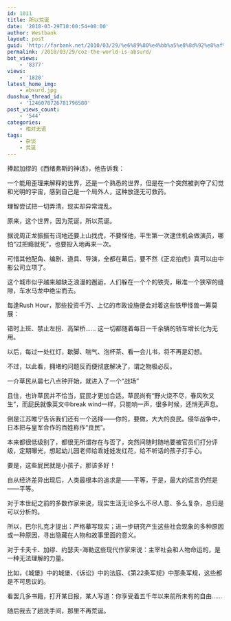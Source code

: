 ```yaml
---
id: 1011
title: 所以荒诞
date: '2010-03-29T10:00:54+00:00'
author: Westbank
layout: post
guid: 'http://farbank.net/2010/03/29/%e6%89%80%e4%bb%a5%e8%8d%92%e8%af%9e/'
permalink: /2010/03/29/coz-the-world-is-absurd/
bot_views:
    - '8377'
views:
    - '1820'
latest_home_img:
    - absurd.jpg
duoshuo_thread_id:
    - '1246078726781796580'
post_views_count:
    - '544'
categories:
    - 相对无语
tags:
    - 杂谈
    - 荒诞
---
```


捧起加缪的《西绪弗斯的神话》，他告诉我：

一个能用歪理来解释的世界，还是一个熟悉的世界，但是在一个突然被剥夺了幻觉和光明的宇宙，感到自己是一个局外人，这种放逐无可救药。

理智尝试把一切弄清，现实却异常混乱。

原来，这个世界，因为荒诞，所以荒诞。

据说周正龙振振有词地还要上山找虎，不要怪他，平生第一次逮住机会做演员，哪怕“过把瘾就死”，也要投入地再来一次。

可惜其他配角、编剧、道具、导演，全都在幕后，要不然《正龙拍虎》真可以由中影公司立项了。

这个城市似乎越来越缺乏浪漫的邂逅，人们躲在一个个的铁壳，瞅准一个狭窄的缝隙，车水马龙中绝尘而去。

每逢Rush Hour，那些投资千万、上亿的市政设施便会对着这些铁甲怪兽一筹莫展：

错时上班、禁止左拐、高架桥…… 这一切都随着每日一千余辆的轿车增长化为无用。

以后，每过一处红灯，歇脚、喘气、泡杯茶、看一会儿书，将不再是幻想。

不过，以此看，拥堵的问题反而便彻底解决了，谓之物极必反。

一介草民从晨七八点钟开始，就进入了一个“战场”

且住，也许草民并不恰当，屁民才更加合适。草民尚有“野火烧不尽，春风吹又生”，而屁民就像英文中break wind一样，只能响一声，很多时候，还悄无声息。

倒是江苏睢宁告诉我们还有一个选择——你的，要做，大大的良民。侵华战争中，日本把与皇军合作的百姓称作“良民”。

本来都很低级别了，都很无所谓存在与否了，突然间随时随地要被官员们打分评级，定期曝光，想起幼儿园老师给乖娃娃发红花，给不听话的孩子打手心。

要是，这些屁民就是小孩子，那该多好！

自从经济差异出现后，人类最根本的追求是——平等，于是，最大的谎言仍然是——平等。

对于本世纪之前的多数作家来说，现实生活无论多么不尽人意、多么复杂，总归是可以分析的。

所以，巴尔扎克才提出：严格摹写现实；进一步研究产生这些社会现象的多种原因或一种原因，寻出隐藏在人物和故事里面的意义。

对于卡夫卡、加缪、约瑟夫-海勒这些现代作家来说：主宰社会和人物命运的，是一种无法理解的力量。

比如，《城堡》中的城堡、《诉讼》中的法庭、《第22条军规》中那条军规，这些都是不可思议的。

看罢几多书籍，打开某日报，某人写道：你享受着五千年以来前所未有的自由……

随后我去了趟洗手间，那里不再荒诞。